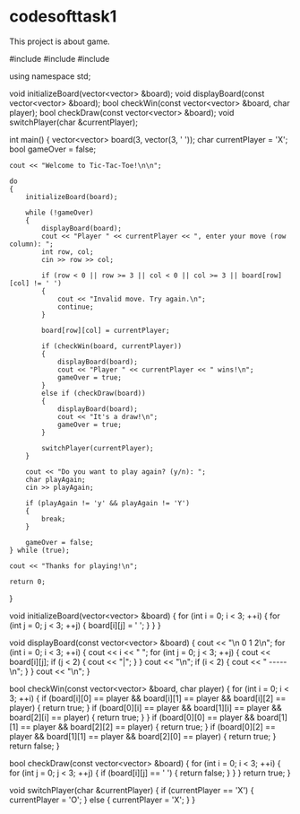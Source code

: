 # codesofttask1
This project is about game.

#include <iostream>
#include <vector>
#include <string>

using namespace std;

void initializeBoard(vector<vector<char>> &board);
void displayBoard(const vector<vector<char>> &board);
bool checkWin(const vector<vector<char>> &board, char player);
bool checkDraw(const vector<vector<char>> &board);
void switchPlayer(char &currentPlayer);

int main()
{
    vector<vector<char>> board(3, vector<char>(3, ' '));
    char currentPlayer = 'X';
    bool gameOver = false;

    cout << "Welcome to Tic-Tac-Toe!\n\n";

    do
    {
        initializeBoard(board);

        while (!gameOver)
        {
            displayBoard(board);
            cout << "Player " << currentPlayer << ", enter your move (row column): ";
            int row, col;
            cin >> row >> col;

            if (row < 0 || row >= 3 || col < 0 || col >= 3 || board[row][col] != ' ')
            {
                cout << "Invalid move. Try again.\n";
                continue;
            }

            board[row][col] = currentPlayer;

            if (checkWin(board, currentPlayer))
            {
                displayBoard(board);
                cout << "Player " << currentPlayer << " wins!\n";
                gameOver = true;
            }
            else if (checkDraw(board))
            {
                displayBoard(board);
                cout << "It's a draw!\n";
                gameOver = true;
            }

            switchPlayer(currentPlayer);
        }

        cout << "Do you want to play again? (y/n): ";
        char playAgain;
        cin >> playAgain;

        if (playAgain != 'y' && playAgain != 'Y')
        {
            break;
        }

        gameOver = false;
    } while (true);

    cout << "Thanks for playing!\n";

    return 0;
}

void initializeBoard(vector<vector<char>> &board)
{
    for (int i = 0; i < 3; ++i)
    {
        for (int j = 0; j < 3; ++j)
        {
            board[i][j] = ' ';
        }
    }
}

void displayBoard(const vector<vector<char>> &board)
{
    cout << "\n  0 1 2\n";
    for (int i = 0; i < 3; ++i)
    {
        cout << i << " ";
        for (int j = 0; j < 3; ++j)
        {
            cout << board[i][j];
            if (j < 2)
            {
                cout << "|";
            }
        }
        cout << "\n";
        if (i < 2)
        {
            cout << "  -----\n";
        }
    }
    cout << "\n";
}

bool checkWin(const vector<vector<char>> &board, char player)
{
    for (int i = 0; i < 3; ++i)
    {
        if (board[i][0] == player && board[i][1] == player && board[i][2] == player)
        {
            return true;
        }
        if (board[0][i] == player && board[1][i] == player && board[2][i] == player)
        {
            return true;
        }
    }
    if (board[0][0] == player && board[1][1] == player && board[2][2] == player)
    {
        return true;
    }
    if (board[0][2] == player && board[1][1] == player && board[2][0] == player)
    {
        return true;
    }
    return false;
}

bool checkDraw(const vector<vector<char>> &board)
{
    for (int i = 0; i < 3; ++i)
    {
        for (int j = 0; j < 3; ++j)
        {
            if (board[i][j] == ' ')
            {
                return false;
            }
        }
    }
    return true;
}

void switchPlayer(char &currentPlayer)
{
    if (currentPlayer == 'X')
    {
        currentPlayer = 'O';
    }
    else
    {
        currentPlayer = 'X';
    }
}
